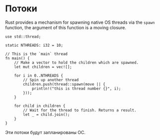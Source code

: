 # Потоки

Rust provides a mechanism for spawning native OS threads via the `spawn`
function, the argument of this function is a moving closure.

```rust,editable
use std::thread;

static NTHREADS: i32 = 10;

// This is the `main` thread
fn main() {
    // Make a vector to hold the children which are spawned.
    let mut children = vec![];

    for i in 0..NTHREADS {
        // Spin up another thread
        children.push(thread::spawn(move || {
            println!("this is thread number {}", i);
        }));
    }

    for child in children {
        // Wait for the thread to finish. Returns a result.
        let _ = child.join();
    }
}
```

Эти потоки будут запланированы ОС.

